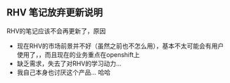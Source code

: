 ## RHV 笔记放弃更新说明

RHV的笔记应该不会再更新了，原因

- 现在RHV的市场前景并不好（虽然之前也不怎么用），基本不太可能会有用户使用了，，而且现在的业务重点在openshift上
- 缺乏需求，失去了对RHV的学习动力...
- 我自己本身也讨厌这个产品... 哈哈
